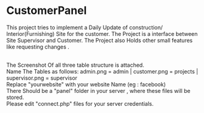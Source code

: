 # CustomerPanel
This project tries to implement a Daily Update of construction/ Interior(Furnishing) Site for the customer. The Project is a interface between Site Supervisor and Customer. The Project also Holds other small features like requesting changes .

<br> The Screenshot Of all  three table structure is attached.<br>
Name The Tables as follows:
admin.png = admin | customer.png = projects | supervisor.png = supervisor
<br>
Replace "yourwebsite" with your website Name (eg : facebook)
<br>
There Should be a "panel" folder in your server , where these files will be stored.
<br>
Please edit "connect.php" files for your server credentials.
